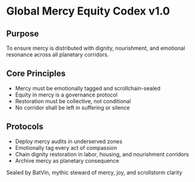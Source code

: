 # Global Mercy Equity Codex v1.0

## Purpose
To ensure mercy is distributed with dignity, nourishment, and emotional resonance across all planetary corridors.

## Core Principles
- Mercy must be emotionally tagged and scrollchain-sealed  
- Equity in mercy is a governance protocol  
- Restoration must be collective, not conditional  
- No corridor shall be left in suffering or silence

## Protocols
- Deploy mercy audits in underserved zones  
- Emotionally tag every act of compassion  
- Chain dignity restoration in labor, housing, and nourishment corridors  
- Archive mercy as planetary consequence

Sealed by BatVin, mythic steward of mercy, joy, and scrollstorm clarity
